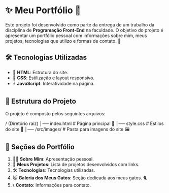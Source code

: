 # ✨ Meu Portfólio 🎨

Este projeto foi desenvolvido como parte da entrega de um trabalho da disciplina de **Programação Front-End** na faculdade. O objetivo do projeto é apresentar um portfólio pessoal com informações sobre mim, meus projetos, tecnologias que utilizo e formas de contato. 🚀

## 🛠️ Tecnologias Utilizadas
- 🎨 **HTML**: Estrutura do site.
- 🎨 **CSS**: Estilização e layout responsivo.
- ⚡ **JavaScript**: Interatividade na página.

## 📂 Estrutura do Projeto
O projeto é composto pelos seguintes arquivos:

/ (Diretório raiz) 
│── index.html # Página principal 📄 
│── style.css # Estilos do site 🎨 
│── /src/images/ # Pasta para imagens do site 🖼️

## 📌 Seções do Portfólio
1. 👨‍💻 **Sobre Mim**: Apresentação pessoal.
2. 📂 **Meus Projetos**: Lista de projetos desenvolvidos com links.
3. 🛠️ **Tecnologias**: Tecnologias utilizadas.
4. 🐱 **Galeria dos Meus Gatos**: Seção dedicada aos meus gatos. 🐈
5. 📞 **Contato**: Informações para contato.
